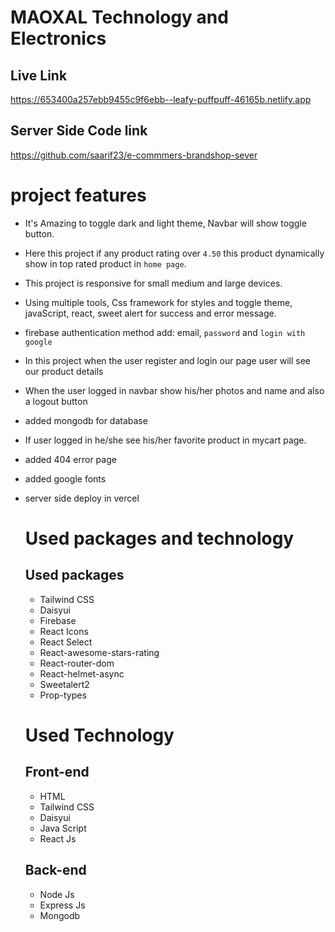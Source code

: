 #  MAOXAL Technology and Electronics

## Live Link 
https://653400a257ebb9455c9f6ebb--leafy-puffpuff-46165b.netlify.app

## Server Side Code link 
 https://github.com/saarif23/e-commmers-brandshop-sever


#  project features
- It's  Amazing to toggle dark and light theme, Navbar will show toggle button.
- Here this project if any product rating over `4.50` this product dynamically show in top rated product in `home page`.
- This project is responsive for small medium and large devices.
- Using multiple tools, Css framework for styles and toggle theme, javaScript, react, sweet alert for success and error message.
- firebase authentication method add: email, `password` and `login with google `
- In this project when the user register and login our page user will see our product details 
- When the user logged in navbar show his/her photos and name  and also a logout button 
- added mongodb for database
- If user logged in he/she see his/her favorite product in mycart page.
- added 404 error page 
- added google fonts 
- server side deploy in vercel 




  # Used packages and technology

  ## Used packages
  - Tailwind CSS
  - Daisyui
  - Firebase 
  - React Icons
  - React Select
  - React-awesome-stars-rating
  - React-router-dom
  - React-helmet-async
  - Sweetalert2
  - Prop-types



  # Used Technology
  ## Front-end
  - HTML
  - Tailwind CSS
  - Daisyui
  - Java Script
  - React Js

  ## Back-end
  - Node Js
  - Express Js
  - Mongodb